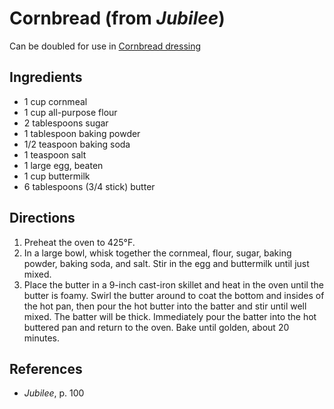 # Cornbread (from _Jubilee_)

Can be doubled for use in [Cornbread dressing](../sides-dips/jubilee-cornbread-dressing)

## Ingredients

- 1 cup cornmeal
- 1 cup all-purpose flour
- 2 tablespoons sugar
- 1 tablespoon baking powder
- 1/2 teaspoon baking soda
- 1 teaspoon salt
- 1 large egg, beaten
- 1 cup buttermilk
- 6 tablespoons (3/4 stick) butter

## Directions

1. Preheat the oven to 425°F.
2. In a large bowl, whisk together the cornmeal, flour, sugar, baking powder, baking soda, and salt. Stir in the egg and buttermilk until just mixed.
3. Place the butter in a 9-inch cast-iron skillet and heat in the oven until the butter is foamy. Swirl the butter around to coat the bottom and insides of the hot pan, then pour the hot butter into the batter and stir until well mixed. The batter will be thick. Immediately pour the batter into the hot buttered pan and return to the oven. Bake until golden, about 20 minutes.

## References

- _Jubilee_, p. 100
